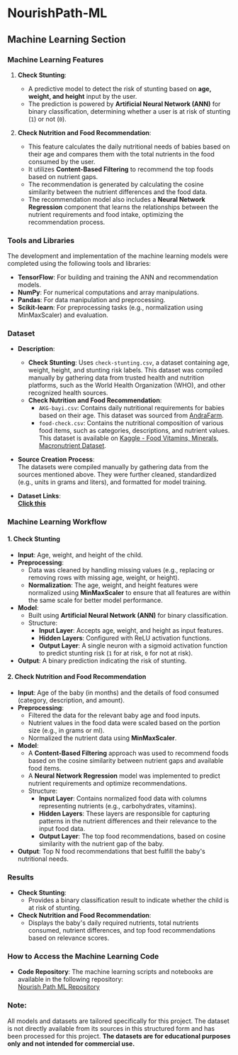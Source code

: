 # NourishPath-ML

## Machine Learning Section

### Machine Learning Features
1. **Check Stunting**:
   - A predictive model to detect the risk of stunting based on **age, weight, and height** input by the user.
   - The prediction is powered by **Artificial Neural Network (ANN)** for binary classification, determining whether a user is at risk of stunting (`1`) or not (`0`).

2. **Check Nutrition and Food Recommendation**:
   - This feature calculates the daily nutritional needs of babies based on their age and compares them with the total nutrients in the food consumed by the user.
   - It utilizes **Content-Based Filtering** to recommend the top foods based on nutrient gaps.
   - The recommendation is generated by calculating the cosine similarity between the nutrient differences and the food data.
   - The recommendation model also includes a **Neural Network Regression** component that learns the relationships between the nutrient requirements and food intake, optimizing the recommendation process.

### Tools and Libraries
The development and implementation of the machine learning models were completed using the following tools and libraries:
- **TensorFlow**: For building and training the ANN and recommendation models.
- **NumPy**: For numerical computations and array manipulations.
- **Pandas**: For data manipulation and preprocessing.
- **Scikit-learn**: For preprocessing tasks (e.g., normalization using MinMaxScaler) and evaluation.

### Dataset
- **Description**:  
  - **Check Stunting**: Uses `check-stunting.csv`, a dataset containing age, weight, height, and stunting risk labels. This dataset was compiled manually by gathering data from trusted health and nutrition platforms, such as the World Health Organization (WHO), and other recognized health sources.
  - **Check Nutrition and Food Recommendation**:
    - `AKG-bayi.csv`: Contains daily nutritional requirements for babies based on their age. This dataset was sourced from [AndraFarm](https://m.andrafarm.com/_andra.php?_i=daftar-akg).
    - `food-check.csv`: Contains the nutritional composition of various food items, such as categories, descriptions, and nutrient values. This dataset is available on [Kaggle - Food Vitamins, Minerals, Macronutrient Dataset](https://www.kaggle.com/datasets/mexwell/food-vitamins-minerals-macronutrient).

- **Source Creation Process**:  
  The datasets were compiled manually by gathering data from the sources mentioned above. They were further cleaned, standardized (e.g., units in grams and liters), and formatted for model training.

- **Dataset Links**:  
  [**Click this**](https://github.com/Nourish-Path/MachineLearning/tree/main/Dataset)

### Machine Learning Workflow
#### **1. Check Stunting**
   - **Input**: Age, weight, and height of the child.
   - **Preprocessing**:
     - Data was cleaned by handling missing values (e.g., replacing or removing rows with missing age, weight, or height).
     - **Normalization**: The age, weight, and height features were normalized using **MinMaxScaler** to ensure that all features are within the same scale for better model performance.
   - **Model**:
     - Built using **Artificial Neural Network (ANN)** for binary classification.
     - Structure:
       - **Input Layer**: Accepts age, weight, and height as input features.
       - **Hidden Layers**: Configured with ReLU activation functions.
       - **Output Layer**: A single neuron with a sigmoid activation function to predict stunting risk (`1` for at risk, `0` for not at risk).
   - **Output**: A binary prediction indicating the risk of stunting.

#### **2. Check Nutrition and Food Recommendation**
   - **Input**: Age of the baby (in months) and the details of food consumed (category, description, and amount).
   - **Preprocessing**:
     - Filtered the data for the relevant baby age and food inputs.
     - Nutrient values in the food data were scaled based on the portion size (e.g., in grams or ml).
     - Normalized the nutrient data using **MinMaxScaler**.
   - **Model**:
     - A **Content-Based Filtering** approach was used to recommend foods based on the cosine similarity between nutrient gaps and available food items.
     - A **Neural Network Regression** model was implemented to predict nutrient requirements and optimize recommendations.
     - Structure: 
       - **Input Layer**: Contains normalized food data with columns representing nutrients (e.g., carbohydrates, vitamins).
       - **Hidden Layers**: These layers are responsible for capturing patterns in the nutrient differences and their relevance to the input food data. 
       - **Output Layer**: The top food recommendations, based on cosine similarity with the nutrient gap of the baby.
   - **Output**: Top N food recommendations that best fulfill the baby's nutritional needs.

### Results
- **Check Stunting**:
  - Provides a binary classification result to indicate whether the child is at risk of stunting.
- **Check Nutrition and Food Recommendation**:
  - Displays the baby's daily required nutrients, total nutrients consumed, nutrient differences, and top food recommendations based on relevance scores.

### How to Access the Machine Learning Code
- **Code Repository**:
  The machine learning scripts and notebooks are available in the following repository:  
  [Nourish Path ML Repository](https://github.com/Nourish-Path/MachineLearning)

### Note:
All models and datasets are tailored specifically for this project. The dataset is not directly available from its sources in this structured form and has been processed for this project. **The datasets are for educational purposes only and not intended for commercial use.**
